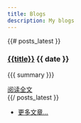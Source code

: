 ```yaml
---
title: Blogs
description: My blogs
---
```


{{# posts_latest }}
<div class="post">
  <h3 class="title"><a href="{{url}}">{{title}}</a> <span class="date">{{ date }}</span></h3>

  {{{ summary }}}

  <div class="more">
    <a href="{{url}}" class="btn btn-small">阅读全文</a>
  </div>
</div>
{{/ posts_latest }}

<div class="pagination">
  <ul>
      <li><a href="/posts/2/">更多文章...</a></li>
  </ul>
</div>